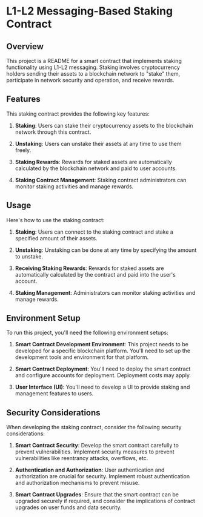 # L1-L2 Messaging-Based Staking Contract

## Overview

This project is a README for a smart contract that implements staking functionality using L1-L2 messaging. Staking involves cryptocurrency holders sending their assets to a blockchain network to "stake" them, participate in network security and operation, and receive rewards.

## Features

This staking contract provides the following key features:

1. **Staking**: Users can stake their cryptocurrency assets to the blockchain network through this contract.

2. **Unstaking**: Users can unstake their assets at any time to use them freely.

3. **Staking Rewards**: Rewards for staked assets are automatically calculated by the blockchain network and paid to user accounts.

4. **Staking Contract Management**: Staking contract administrators can monitor staking activities and manage rewards.

## Usage

Here's how to use the staking contract:

1. **Staking**: Users can connect to the staking contract and stake a specified amount of their assets.

2. **Unstaking**: Unstaking can be done at any time by specifying the amount to unstake.

3. **Receiving Staking Rewards**: Rewards for staked assets are automatically calculated by the contract and paid into the user's account.

4. **Staking Management**: Administrators can monitor staking activities and manage rewards.

## Environment Setup

To run this project, you'll need the following environment setups:

1. **Smart Contract Development Environment**: This project needs to be developed for a specific blockchain platform. You'll need to set up the development tools and environment for that platform.

2. **Smart Contract Deployment**: You'll need to deploy the smart contract and configure accounts for deployment. Deployment costs may apply.

3. **User Interface (UI)**: You'll need to develop a UI to provide staking and management features to users.

## Security Considerations

When developing the staking contract, consider the following security considerations:

1. **Smart Contract Security**: Develop the smart contract carefully to prevent vulnerabilities. Implement security measures to prevent vulnerabilities like reentrancy attacks, overflows, etc.

2. **Authentication and Authorization**: User authentication and authorization are crucial for security. Implement robust authentication and authorization mechanisms to prevent misuse.

3. **Smart Contract Upgrades**: Ensure that the smart contract can be upgraded securely if required, and consider the implications of contract upgrades on user funds and data security.
